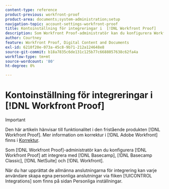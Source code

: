 ```yaml
---
content-type: reference
product-previous: workfront-proof
product-area: documents;system-administration;setup
navigation-topic: account-settings-workfront-proof
title: Kontoinställning för integreringar i  [!DNL Workfront Proof]
description: Som Workfront Proof-administratör kan du konfigurera Workfront Proof så att det integreras med Basecamp, Basecamp Classic, [!DNL NetSuite] och Workfront.
author: Courtney
feature: Workfront Proof, Digital Content and Documents
exl-id: 6210f20e-073a-45c8-9b71-212a124648e8
source-git-commit: b18a7835c6de131c125b77c6688057638c62fa4a
workflow-type: tm+mt
source-wordcount: '80'
ht-degree: 0%

---
```


# Kontoinställning för integreringar i [!DNL Workfront Proof]

>[!IMPORTANT]
>
>Den här artikeln hänvisar till funktionalitet i den fristående produkten [!DNL Workfront Proof]. Mer information om korrektur i [!DNL Adobe Workfront] finns i [Korrektur](../../../review-and-approve-work/proofing/proofing.md).

Som [!DNL Workfront Proof]-administratör kan du konfigurera [!DNL Workfront Proof] att integrera med [!DNL Basecamp], [!DNL Basecamp Classic], [!DNL NetSuite] och [!DNL Workfront].

När du har upprättat de allmänna anslutningarna för integrering kan varje användare skapa egna personliga anslutningar via fliken [!UICONTROL Integrations] som finns på sidan Personliga inställningar.
